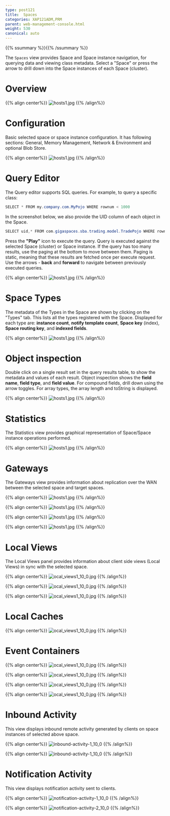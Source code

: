 ```yaml
---
type: post121
title:  Spaces
categories: XAP121ADM,PRM
parent: web-management-console.html
weight: 530
canonical: auto
---
```


{{% ssummary %}}{{% /ssummary %}}


The `Spaces` view provides Space and Space instance navigation, for querying data and viewing class metadata.
Select a "Space" or press the arrow to drill down into the Space instances of each Space (cluster).

# Overview

{{% align center%}}
![hosts1.jpg](/attachment_files/web-console/data-grid-view.jpg)
{{% /align%}}

# Configuration

Basic selected space or space instance configuration. It has following sections: General, Memory Management, Network & Environment and optional Blob Store.

{{% align center%}}
![hosts1.jpg](/attachment_files/web-console/data-grid-configuration.jpg)
{{% /align%}}

# Query Editor

The Query editor supports SQL queries. For example, to query a specific class:


```java
SELECT * FROM my.company.com.MyPojo WHERE rownum < 1000
```

In the screenshot below, we also provide the UID column of each object in the Space.


```java
SELECT uid,* FROM com.gigaspaces.sba.trading.model.TradePojo WHERE rownum < 7
```

Press the **"Play"** icon to execute the query. Query is executed against the selected Space (cluster) or Space instance.
If the query has too many results, use the paging at the bottom to move between them. Paging is static, meaning that these results are fetched once per execute request.
Use the arrows - **back** and **forward** to navigate between previously executed queries.

{{% align center%}}
![hosts1.jpg](/attachment_files/web-console/data-grid-query.jpg)
{{% /align%}}

# Space Types

The metadata of the Types in the Space are shown by clicking on the "Types" tab. This lists all the types registered with the Space.
Displayed for each type are: **instance count**, **notify template count**, **Space key** (index), **Space routing key**, and **indexed fields**.

{{% align center%}}
![hosts1.jpg](/attachment_files/web-console/data-grid-type.jpg)
{{% /align%}}

# Object inspection

Double click on a single result set in the query results table, to show the metadata and values of each result.
Object inspection shows the **field name**, **field type**, and **field value**. For compound fields, drill down using the arrow toggles.
For array types, the array length and toString is displayed.

{{% align center%}}
![hosts1.jpg](/attachment_files/web-console/data-grid-inspect-object.jpg)
{{% /align%}}

# Statistics

The Statistics view provides graphical representation of Space/Space instance operations performed.

{{% align center%}}
![hosts1.jpg](/attachment_files/web-console/data-grid-stats_v11_0.jpg)
{{% /align%}}

# Gateways

The Gateways view provides information about replication over the WAN between the selected space and target spaces.

{{% align center%}}
![hosts1.jpg](/attachment_files/web-console/data-grid-gateway1.jpg)
{{% /align%}}

{{% align center%}}
![hosts1.jpg](/attachment_files/web-console/data-grid-gateway2.jpg)
{{% /align%}}

{{% align center%}}
![hosts1.jpg](/attachment_files/web-console/data-grid-gateway3.jpg)
{{% /align%}}

{{% align center%}}
![hosts1.jpg](/attachment_files/web-console/data-grid-gateway3.jpg)
{{% /align%}}


# Local Views

The Local Views panel provides information about client side views (Local Views) in sync with the selected space.

{{% align center%}}
![ocal_views1_10_0.jpg](/attachment_files/web-console/local-view1.jpg)
{{% /align%}}

{{% align center%}}
![ocal_views1_10_0.jpg](/attachment_files/web-console/local-view2.jpg)
{{% /align%}}

{{% align center%}}
![ocal_views1_10_0.jpg](/attachment_files/web-console/local-view3.jpg)
{{% /align%}}

# Local Caches

{{% align center%}}
![ocal_views1_10_0.jpg](/attachment_files/web-console/local-cache.jpg)
{{% /align%}}

# Event Containers

{{% align center%}}
![ocal_views1_10_0.jpg](/attachment_files/web-console/event1.jpg)
{{% /align%}}

{{% align center%}}
![ocal_views1_10_0.jpg](/attachment_files/web-console/event2.jpg)
{{% /align%}}

{{% align center%}}
![ocal_views1_10_0.jpg](/attachment_files/web-console/event3.jpg)
{{% /align%}}

{{% align center%}}
![ocal_views1_10_0.jpg](/attachment_files/web-console/event4.jpg)
{{% /align%}}


# Inbound Activity

This view displays inbound remote activity generated by clients on space instances of selected above space.

{{% align center%}}
![inbound-activity-1_10_0](/attachment_files/web-console/inbound-activity1.jpg)
{{% /align%}}

{{% align center%}}
![inbound-activity-1_10_0](/attachment_files/web-console/inbound-activity2.jpg)
{{% /align%}}



# Notification Activity

This view displays notification activity sent to clients.

{{% align center%}}
![notification-activity-1_10_0](/attachment_files/web-console/notification1.jpg)
{{% /align%}}

{{% align center%}}
![notification-activity-2_10_0](/attachment_files/web-console/notification2.jpg)
{{% /align%}}



